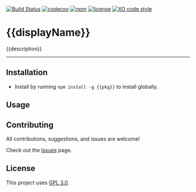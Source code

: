 [![Build Status](https://travis-ci.com/{{ghAuthor}}/{{ghRepoName}}.svg?branch=master)](https://travis-ci.com/{{ghAuthor}}/{{ghRepoName}})
[![codecov](https://codecov.io/gh/{{ghAuthor}}/{{ghRepoName}}/branch/master/graph/badge.svg)](https://codecov.io/gh/{{ghAuthor}}/{{ghRepoName}})
[![npm](https://img.shields.io/npm/v/{{pkg}})](https://www.npmjs.com/package/{{pkg}})
[![license](https://img.shields.io/github/license/{{ghAuthor}}/{{ghRepoName}})](https://github.com/{{ghAuthor}}/{{ghRepoName}}/blob/master/LICENSE)
[![XO code style](https://img.shields.io/badge/code_style-XO-5ed9c7.svg)](https://github.com/xojs/xo)

# {{displayName}}

{{description}}

---
 
## Installation
- Install by running ```npm install -g {{pkg}}``` to install globally.

## Usage

## Contributing
All contributions, suggestions, and issues are welcome!

Check out the [Issues](https://github.com/{{ghAuthor}}/{{ghRepoName}}/issues) page.

## License
This project uses [GPL 3.0](https://github.com/{{ghAuthor}}/{{ghRepoName}}/blob/master/LICENSE).